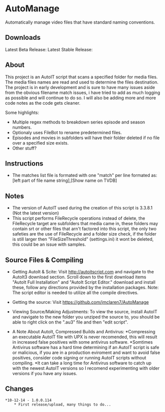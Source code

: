 # AutoManage
Automatically manage video files that have standard naming conventions.

## Downloads
Latest Beta Release: 
Latest Stable Release: 

## About
This project is an AutoIT script that scans a specified folder for media files. The media files names are read and used to determine the files destination.
The project is in early development and is sure to have many issues aside from the obvious filename match issues, i have tried to add as much logging as possible and will continue to do so. I will also be adding more and more code notes as the code gets cleaner.


Some highlights:

* Multiple regex methods to breakdown series episode and season numbers.
* Optionaly uses FileBot to rename predetermined files.
* Episodes and movies in subfolders will have their folder deleted if no file over a specified size exists.
* Other stuff?

## Instructions
* The matches list file is formated with one "match" per line formated as: [left part of file name string],[Show name on TVDB]

## Notes
* The version of AutoIT used during the creation of this script is 3.3.8.1 (Not the latest version)
* This script performs FileRecycle operations instead of delete, the FileRecycle target are subfolders that media came in, these folders may contain srt or other files that arn't factored into this script, 
the only two safeties are the use of FileRecycle and a folder size check, if the folder is still larger then "FileSizeThreshold" (settings.ini) it wont be deleted, this could be an issue with samples.


## Source Files & Compiling
* Getting AutoIt & Scite:
   Visit http://autoitscript.com and navigate to the AutoIt3 download section. Scroll down to the first download items "AutoIt Full Installation" and "AutoIt Script Editor." download and install these, follow any directions provided by the installation packages.
   Note: The script editor is needed to utilize all the compile directives.


* Getting the source:
   Visit https://github.com/jmclaren7/AutoManage

* Viewing Source/Making Adjustments:
To view the source, install AutoIT and navigate to the new folder you unziped the source to, you should be able to right click on the ".au3" file and then "edit script". 

* A Note About AutoIt, Compressed Builds and Antivirus:
*Compressing an executable AutoIT file with UPX is never recomended, this will result in increased false positives with some antivirus software.
*Somtimes Antivirus software has a hard time determining if an AutoIT script is safe or malicious, if you are in a production eviroment and want to avoid false positives, consider code signing or running AutoIT scripts without compiling.
*It can take a long time for Antivirus software to catch up with the newest AutoIT versions so I recomend experimenting with older versions if you have any issues.

## Changes


	*10-12-14 - 1.0.0.114
		* First release/upload, many things to do...